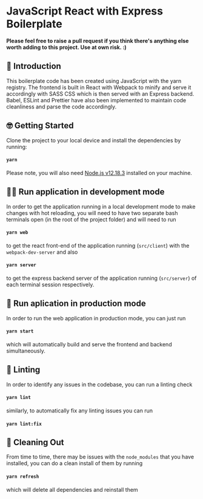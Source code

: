 # JavaScript React with Express Boilerplate

**Please feel free to raise a pull request if you think there's anything else worth adding to this project. Use at own risk. :)**

## 👋 Introduction

This boilerplate code has been created using JavaScript with the yarn registry. The frontend is built in React with Webpack to minify and serve it accordingly with SASS CSS which is then served with an Express backend. Babel, ESLint and Prettier have also been implemented to maintain code cleanliness and parse the code accordingly.

## 🤓 Getting Started

Clone the project to your local device and install the dependencies by running:

#### `yarn`

Please note, you will also need [Node.js v12.18.3](https://nodejs.org/dist/latest-v12.x/) installed on your machine.

## 🧑‍💻 Run application in development mode

In order to get the application running in a local development mode to make changes with hot reloading, you will need to have two separate bash terminals open (in the root of the project folder) and will need to run

#### `yarn web`

to get the react front-end of the application running (`src/client`) with the `webpack-dev-server` and also

#### `yarn server`

to get the express backend server of the application running (`src/server`) of each terminal session respectively.

## 🚀 Run aplication in production mode

In order to run the web application in production mode, you can just run

#### `yarn start`

which will automatically build and serve the frontend and backend simultaneously.

## 🛂 Linting

In order to identify any issues in the codebase, you can run a linting check  

#### `yarn lint`

similarly, to automatically fix any linting issues you can run

#### `yarn lint:fix`

## 🔄 Cleaning Out

From time to time, there may be issues with the `node_modules` that you have installed, you can do a clean install of them by running

#### `yarn refresh`

which will delete all dependencies and reinstall them
